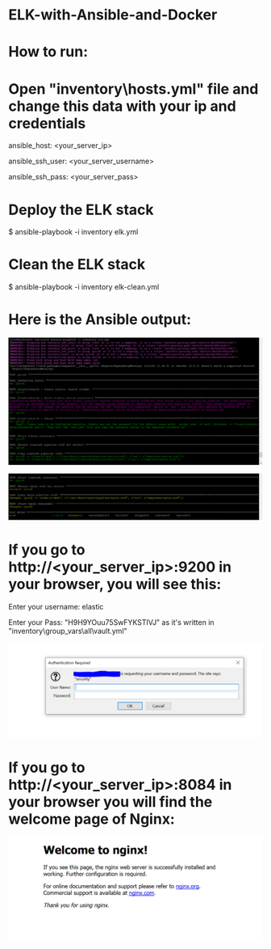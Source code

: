 # ELK-with-Ansible-and-Docker


# How to run:


# Open "inventory\hosts.yml" file and change this data with your ip and credentials 


  ansible_host: <your_server_ip>
  
  
  ansible_ssh_user: <your_server_username>
  
  
  ansible_ssh_pass: <your_server_pass>




# Deploy the ELK stack


$ ansible-playbook -i inventory elk.yml


# Clean the ELK stack


$ ansible-playbook -i inventory elk-clean.yml


# Here is the Ansible output:

![alt text](https://github.com/RehabAbdelWahab/ELK-with-Ansible-and-Docker/blob/master/111.PNG)


![alt text](https://github.com/RehabAbdelWahab/ELK-with-Ansible-and-Docker/blob/master/222.PNG)


# If you go to http://<your_server_ip>:9200 in your browser, you will see this:

Enter your username: elastic


Enter your Pass: "H9H9YOuu75SwFYKSTIVJ" as it's written in "inventory\group_vars\all\vault.yml"


![alt text](https://github.com/RehabAbdelWahab/ELK-with-Ansible-and-Docker/blob/master/444.PNG)


# If you go to http://<your_server_ip>:8084 in your browser you will find the welcome page of Nginx:

![alt text](https://github.com/RehabAbdelWahab/ELK-with-Ansible-and-Docker/blob/master/333.PNG)
